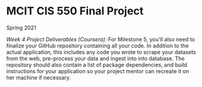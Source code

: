 # MCIT CIS 550 Final Project
Spring 2021

*Week 4 Project Deliverables (Coursera):* For Milestone 5, you'll also need to finalize your GitHub repository containing all your code. In addition to the actual application, this includes any code you wrote to scrape your datasets from the web, pre-process your data and ingest into into database. The repository should also contain a list of package dependencies, and build instructions for your application so your project mentor can recreate it on her machine if necessary.
